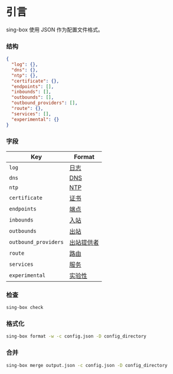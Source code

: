 # 引言

sing-box 使用 JSON 作为配置文件格式。

### 结构

```json
{
  "log": {},
  "dns": {},
  "ntp": {},
  "certificate": {},
  "endpoints": [],
  "inbounds": [],
  "outbounds": [],
  "outbound_providers": [],
  "route": {},
  "services": [],
  "experimental": {}
}
```

### 字段

| Key                  | Format                 |
|----------------------|------------------------|
| `log`                | [日志](./log/)           |
| `dns`                | [DNS](./dns/)          |
| `ntp`                | [NTP](./ntp/)          |
| `certificate`        | [证书](./certificate/)   |
| `endpoints`          | [端点](./endpoint/)      |
| `inbounds`           | [入站](./inbound/)       |
| `outbounds`          | [出站](./outbound/)      |
| `outbound_providers` | [出站提供者](./provider)  |
| `route`              | [路由](./route/)         |
| `services`           | [服务](./service/)       |
| `experimental`       | [实验性](./experimental/) |

### 检查

```bash
sing-box check
```

### 格式化

```bash
sing-box format -w -c config.json -D config_directory
```

### 合并

```bash
sing-box merge output.json -c config.json -D config_directory
```